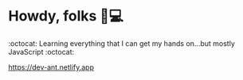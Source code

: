 # Howdy, folks 🤠💻 #

 :octocat: Learning everything that I can get my hands on...but mostly JavaScript :octocat: 



https://dev-ant.netlify.app




